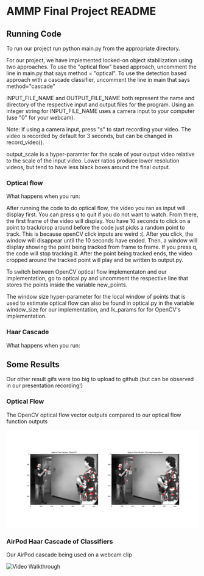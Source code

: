 # AMMP Final Project README



## Running Code

To run our project run python main.py from the appropriate directory.

For our project, we have implemented locked-on object stabilization using two approaches. To use the "optical flow" based approach, uncomment the line in main.py that says method = "optical". To use the detection based approach with a cascade classifier, uncomment the line in main that says method="cascade"

INPUT_FILE_NAME and OUTPUT_FILE_NAME both represent the name and directory of the respective input and output files for the program. Using an integer string for INPUT_FILE_NAME uses a camera input to your computer (use "0" for your webcam). 

Note: If using a camera input, press "s" to start recording your video. The video is recorded by default for 3 seconds, but can be changed in record_video().

output_scale is a hyper-paramter for the scale of your output video relative to the scale of the input video. Lower ratios produce lower resolution videos, but tend to have less black boxes around the final output.

### Optical flow

What happens when you run:

After running the code to do optical flow, the video you ran as input will display first. You can press q to quit if you do not want to watch. From there, the first frame of the video will display. You have 10 seconds to click on a point to track/crop around before the code just picks a random point to track. This is because openCV click inputs are weird :(. After you click, the window will disappear until the 10 seconds have ended. Then, a window will display showing the point being tracked from frame to frame. If you press q, the code will stop tracking it. After the point being tracked ends, the video cropped around the tracked point will play and be written to output.py. 

To switch between OpenCV optical flow implementaton and our implementation, go to optical.py and uncomment the respective line that stores the points inside the variable new_points.

The window size hyper-parameter for the local window of points that is used to estimate optical flow can also be found in optical.py in the variable window_size for our implementation, and lk_params for for OpenCV's implementation.

### Haar Cascade

What happens when you run:



## Some Results
Our other result gifs were too big to upload to github (but can be observed in our presentation recording!)

### Optical Flow
The OpenCV optical flow vector outputs compared to our optical flow function outputs 

<img src='https://github.com/paloomers/ammp/blob/main/Figure_1.png' title='Optical Flow results compared to OpenCV' width='' alt='Video Walkthrough' />

### AirPod Haar Cascade of Classifiers

Our AirPod cascade being used on a webcam clip

<img src='https://github.com/paloomers/ammp/blob/main/shortclipAIrpod.gif' title='clip of our airpod cascade working' width='' alt='Video Walkthrough' />
